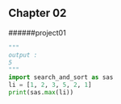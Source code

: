 Chapter 02
-----------------
######project01
```python
"""
output :
5
"""
import search_and_sort as sas
li = [1, 2, 3, 5, 2, 1]
print(sas.max(li))
```
